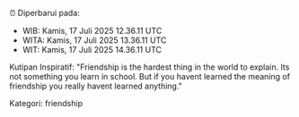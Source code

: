 ⏰ Diperbarui pada:
- WIB: Kamis, 17 Juli 2025 12.36.11 UTC
- WITA: Kamis, 17 Juli 2025 13.36.11 UTC
- WIT: Kamis, 17 Juli 2025 14.36.11 UTC

Kutipan Inspiratif:
"Friendship is the hardest thing in the world to explain. Its not something you learn in school. But if you havent learned the meaning of friendship you really havent learned anything."


Kategori: friendship


